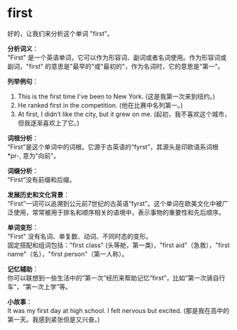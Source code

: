 # first

好的，让我们来分析这个单词 "first"。

  

**分析词义**：  
"First" 是一个英语单词，它可以作为形容词、副词或者名词使用。作为形容词或副词，"first" 的意思是"最早的"或"最初的"，作为名词时，它的意思是"第一"。

  

**列举例句**：

  

1.  This is the first time I've been to New York. (这是我第一次来到纽约。)
2.  He ranked first in the competition. (他在比赛中名列第一。)
3.  At first, I didn’t like the city, but it grew on me. (起初，我不喜欢这个城市，但我逐渐喜欢上了它。)

  

**词根分析**：  
“First”是这个单词中的词根。它源于古英语的“fyrst”，其源头是印欧语系词根 \*pr-, 意为"向前"。

  

**词缀分析**：  
“First”没有前缀和后缀。

  

**发展历史和文化背景**：  
“First”一词可以追溯到公元前7世纪的古英语“fyrst”。这个单词在欧美文化中被广泛使用，常常被用于排名和顺序相关的语境中，表示事物的重要性和先后顺序。

  

**单词变形**：  
"First" 没有名词、单复数、动词、不同时态的变形。  
固定搭配和组词包括："first class" (头等舱，第一类)，"first aid"（急救），"first name"（名），"first person"（第一人称）。

  

**记忆辅助**：  
你可以联想到一些生活中的“第一次”经历来帮助记忆“first”，比如“第一次骑自行车”，“第一次上学”等。

  

**小故事**：  
It was my first day at high school. I felt nervous but excited. (那是我在高中的第一天。我感到紧张但是又兴奋。)
